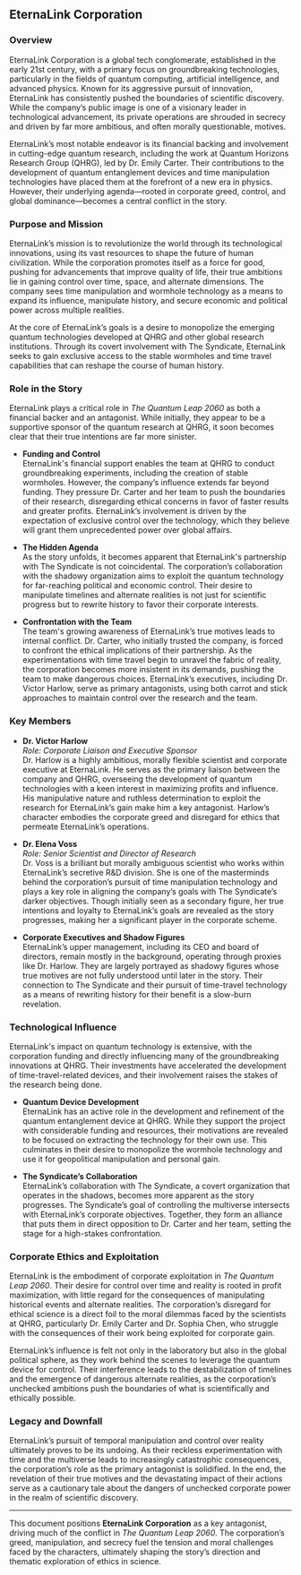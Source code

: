 
## **EternaLink Corporation**

### **Overview**
EternaLink Corporation is a global tech conglomerate, established in the early 21st century, with a primary focus on groundbreaking technologies, particularly in the fields of quantum computing, artificial intelligence, and advanced physics. Known for its aggressive pursuit of innovation, EternaLink has consistently pushed the boundaries of scientific discovery. While the company’s public image is one of a visionary leader in technological advancement, its private operations are shrouded in secrecy and driven by far more ambitious, and often morally questionable, motives.

EternaLink’s most notable endeavor is its financial backing and involvement in cutting-edge quantum research, including the work at Quantum Horizons Research Group (QHRG), led by Dr. Emily Carter. Their contributions to the development of quantum entanglement devices and time manipulation technologies have placed them at the forefront of a new era in physics. However, their underlying agenda—rooted in corporate greed, control, and global dominance—becomes a central conflict in the story.

### **Purpose and Mission**
EternaLink’s mission is to revolutionize the world through its technological innovations, using its vast resources to shape the future of human civilization. While the corporation promotes itself as a force for good, pushing for advancements that improve quality of life, their true ambitions lie in gaining control over time, space, and alternate dimensions. The company sees time manipulation and wormhole technology as a means to expand its influence, manipulate history, and secure economic and political power across multiple realities.

At the core of EternaLink’s goals is a desire to monopolize the emerging quantum technologies developed at QHRG and other global research institutions. Through its covert involvement with The Syndicate, EternaLink seeks to gain exclusive access to the stable wormholes and time travel capabilities that can reshape the course of human history. 

### **Role in the Story**
EternaLink plays a critical role in *The Quantum Leap 2060* as both a financial backer and an antagonist. While initially, they appear to be a supportive sponsor of the quantum research at QHRG, it soon becomes clear that their true intentions are far more sinister.

- **Funding and Control**  
   EternaLink's financial support enables the team at QHRG to conduct groundbreaking experiments, including the creation of stable wormholes. However, the company’s influence extends far beyond funding. They pressure Dr. Carter and her team to push the boundaries of their research, disregarding ethical concerns in favor of faster results and greater profits. EternaLink’s involvement is driven by the expectation of exclusive control over the technology, which they believe will grant them unprecedented power over global affairs.

- **The Hidden Agenda**  
   As the story unfolds, it becomes apparent that EternaLink's partnership with The Syndicate is not coincidental. The corporation’s collaboration with the shadowy organization aims to exploit the quantum technology for far-reaching political and economic control. Their desire to manipulate timelines and alternate realities is not just for scientific progress but to rewrite history to favor their corporate interests.

- **Confrontation with the Team**  
   The team's growing awareness of EternaLink’s true motives leads to internal conflict. Dr. Carter, who initially trusted the company, is forced to confront the ethical implications of their partnership. As the experimentations with time travel begin to unravel the fabric of reality, the corporation becomes more insistent in its demands, pushing the team to make dangerous choices. EternaLink’s executives, including Dr. Victor Harlow, serve as primary antagonists, using both carrot and stick approaches to maintain control over the research and the team.

### **Key Members**

- **Dr. Victor Harlow**  
   *Role: Corporate Liaison and Executive Sponsor*  
   Dr. Harlow is a highly ambitious, morally flexible scientist and corporate executive at EternaLink. He serves as the primary liaison between the company and QHRG, overseeing the development of quantum technologies with a keen interest in maximizing profits and influence. His manipulative nature and ruthless determination to exploit the research for EternaLink’s gain make him a key antagonist. Harlow’s character embodies the corporate greed and disregard for ethics that permeate EternaLink’s operations.

- **Dr. Elena Voss**  
   *Role: Senior Scientist and Director of Research*  
   Dr. Voss is a brilliant but morally ambiguous scientist who works within EternaLink’s secretive R&D division. She is one of the masterminds behind the corporation’s pursuit of time manipulation technology and plays a key role in aligning the company’s goals with The Syndicate’s darker objectives. Though initially seen as a secondary figure, her true intentions and loyalty to EternaLink’s goals are revealed as the story progresses, making her a significant player in the corporate scheme.

- **Corporate Executives and Shadow Figures**  
   EternaLink’s upper management, including its CEO and board of directors, remain mostly in the background, operating through proxies like Dr. Harlow. They are largely portrayed as shadowy figures whose true motives are not fully understood until later in the story. Their connection to The Syndicate and their pursuit of time-travel technology as a means of rewriting history for their benefit is a slow-burn revelation.

### **Technological Influence**
EternaLink's impact on quantum technology is extensive, with the corporation funding and directly influencing many of the groundbreaking innovations at QHRG. Their investments have accelerated the development of time-travel-related devices, and their involvement raises the stakes of the research being done.

- **Quantum Device Development**  
   EternaLink has an active role in the development and refinement of the quantum entanglement device at QHRG. While they support the project with considerable funding and resources, their motivations are revealed to be focused on extracting the technology for their own use. This culminates in their desire to monopolize the wormhole technology and use it for geopolitical manipulation and personal gain.

- **The Syndicate’s Collaboration**  
   EternaLink’s collaboration with The Syndicate, a covert organization that operates in the shadows, becomes more apparent as the story progresses. The Syndicate’s goal of controlling the multiverse intersects with EternaLink’s corporate objectives. Together, they form an alliance that puts them in direct opposition to Dr. Carter and her team, setting the stage for a high-stakes confrontation.

### **Corporate Ethics and Exploitation**
EternaLink is the embodiment of corporate exploitation in *The Quantum Leap 2060*. Their desire for control over time and reality is rooted in profit maximization, with little regard for the consequences of manipulating historical events and alternate realities. The corporation’s disregard for ethical science is a direct foil to the moral dilemmas faced by the scientists at QHRG, particularly Dr. Emily Carter and Dr. Sophia Chen, who struggle with the consequences of their work being exploited for corporate gain.

EternaLink’s influence is felt not only in the laboratory but also in the global political sphere, as they work behind the scenes to leverage the quantum device for control. Their interference leads to the destabilization of timelines and the emergence of dangerous alternate realities, as the corporation’s unchecked ambitions push the boundaries of what is scientifically and ethically possible.

### **Legacy and Downfall**
EternaLink’s pursuit of temporal manipulation and control over reality ultimately proves to be its undoing. As their reckless experimentation with time and the multiverse leads to increasingly catastrophic consequences, the corporation’s role as the primary antagonist is solidified. In the end, the revelation of their true motives and the devastating impact of their actions serve as a cautionary tale about the dangers of unchecked corporate power in the realm of scientific discovery.

---

This document positions **EternaLink Corporation** as a key antagonist, driving much of the conflict in *The Quantum Leap 2060*. The corporation’s greed, manipulation, and secrecy fuel the tension and moral challenges faced by the characters, ultimately shaping the story’s direction and thematic exploration of ethics in science.